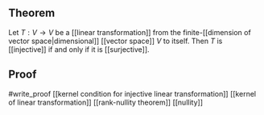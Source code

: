 ## Theorem
Let $T:V \to V$ be a [[linear transformation]] from the finite-[[dimension of vector space|dimensional]] [[vector space]] $V$ to itself. Then $T$ is [[injective]] if and only if it is [[surjective]].
## Proof
#write_proof [[kernel condition for injective linear transformation]] [[kernel of linear transformation]] [[rank-nullity theorem]] [[nullity]]